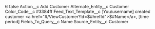 <?xml version="1.0" encoding="UTF-8"?>
<CustomMetadata xmlns="http://soap.sforce.com/2006/04/metadata" xmlns:xsi="http://www.w3.org/2001/XMLSchema-instance" xmlns:xsd="http://www.w3.org/2001/XMLSchema">
    <label>6</label>
    <protected>false</protected>
    <values>
        <field>Action__c</field>
        <value xsi:type="xsd:string">Add Customer</value>
    </values>
    <values>
        <field>Alternate_Entity__c</field>
        <value xsi:type="xsd:string">Customer</value>
    </values>
    <values>
        <field>Color_Code__c</field>
        <value xsi:type="xsd:string">#3384ff</value>
    </values>
    <values>
        <field>Feed_Text_Template__c</field>
        <value xsi:type="xsd:string">[You/username] created customer &lt;a href=&quot;#/ViewCustomer?Id=$#hrefId&quot;&gt;$#Name&lt;/a&gt;, [time period]</value>
    </values>
    <values>
        <field>Fields_To_Query__c</field>
        <value xsi:type="xsd:string">Name</value>
    </values>
    <values>
        <field>Source_Entity__c</field>
        <value xsi:type="xsd:string">Customer</value>
    </values>
</CustomMetadata>

